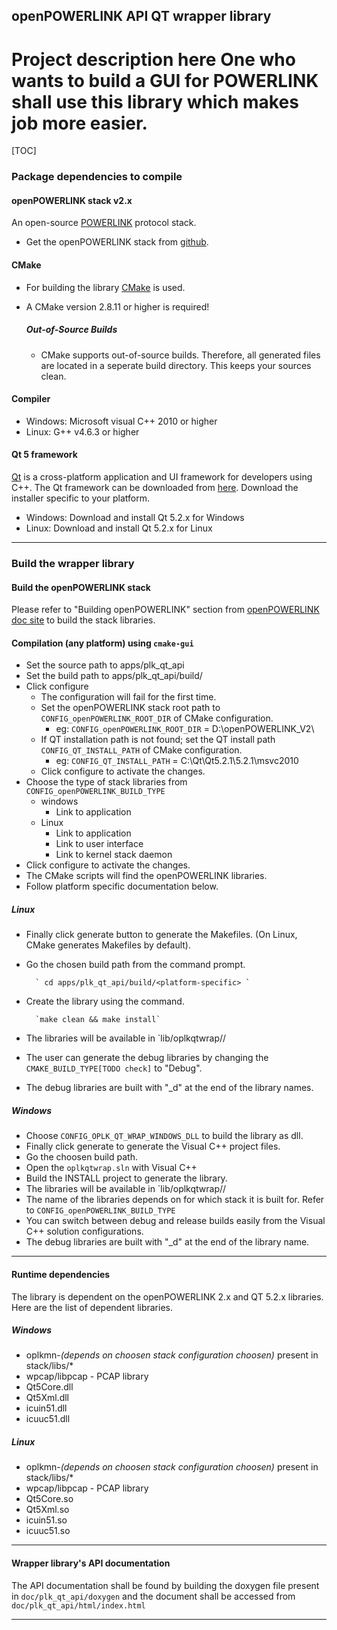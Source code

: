 ## openPOWERLINK API QT wrapper library

Project description here
One who wants to build a GUI for POWERLINK shall use this library which makes job more easier.
======================================

[TOC]


### Package dependencies to compile
#### openPOWERLINK stack v2.x
An open-source [POWERLINK][2] protocol stack.

* Get the openPOWERLINK stack from [github][7].


#### CMake
 * For building the library [CMake][5] is used. 
 * A CMake version 2.8.11 or higher is required!

	##### Out-of-Source Builds
	 * CMake supports out-of-source builds. Therefore, all generated files are 
	   located in a seperate build directory. This keeps your sources clean.

#### Compiler
 * Windows: Microsoft visual C++ 2010 or higher
 * Linux: G++ v4.6.3 or higher

#### Qt 5 framework
[Qt][3] is a cross-platform application and UI framework for developers using C++.
The Qt framework can be downloaded from [here][4]. Download the installer 
specific to your platform.

 * Windows: Download and install Qt 5.2.x for Windows
 * Linux: Download and install Qt 5.2.x for Linux

-------

### Build the wrapper library

#### Build the openPOWERLINK stack
Please refer to "Building openPOWERLINK" section from [openPOWERLINK doc site][6]
to build the stack libraries.

#### Compilation (any platform) using `cmake-gui`
 - Set the source path to apps/plk_qt_api
 - Set the build path to apps/plk_qt_api/build/<platform-specific>
 - Click configure
	- The configuration will fail for the first time. 
	- Set the openPOWERLINK stack root path to `CONFIG_openPOWERLINK_ROOT_DIR` of CMake configuration.
		- eg: `CONFIG_openPOWERLINK_ROOT_DIR` = D:\openPOWERLINK_V2\
	- If QT installation path is not found; set the QT install path `CONFIG_QT_INSTALL_PATH` of CMake configuration.
		- eg: `CONFIG_QT_INSTALL_PATH` = C:\Qt\Qt5.2.1\5.2.1\msvc2010
	- Click configure to activate the changes.
- Choose the type of stack libraries from `CONFIG_openPOWERLINK_BUILD_TYPE`
	- windows
		- Link to application
	- Linux
		- Link to application
		- Link to user interface
		- Link to kernel stack daemon
- Click configure to activate the changes.
- The CMake scripts will find the openPOWERLINK libraries.
- Follow platform specific documentation below.

##### Linux
- Finally click generate button to generate the Makefiles. 
  (On Linux, CMake generates Makefiles by default).
- Go the chosen build path from the command prompt.

		` cd apps/plk_qt_api/build/<platform-specific> `

- Create the library using the command.

		`make clean && make install`
- The libraries will be available in `lib/oplkqtwrap/<platform>/
- The user can generate the debug libraries by changing the 
  `CMAKE_BUILD_TYPE[TODO check]` to "Debug".
- The debug libraries are built with "_d" at the end of the library names.

##### Windows
- Choose `CONFIG_OPLK_QT_WRAP_WINDOWS_DLL` to build the library as dll.
- Finally click generate to generate the Visual C++ project files.
- Go the choosen build path.
- Open the `oplkqtwrap.sln` with Visual C++
- Build the INSTALL project to generate the library.
- The libraries will be available in `lib/oplkqtwrap/<platform>/
- The name of the libraries depends on for which stack it is built for.
  Refer to `CONFIG_openPOWERLINK_BUILD_TYPE`
- You can switch between debug and release builds easily from the Visual C++ 
  solution configurations.
- The debug libraries are built with "_d" at the end of the library name.

-------

#### Runtime dependencies
The library is dependent on the openPOWERLINK 2.x and QT 5.2.x libraries. 
Here are the list of dependent libraries.

##### Windows
 - oplkmn-*(depends on choosen stack configuration choosen)* present in stack/libs/*
 - wpcap/libpcap - PCAP library
 - Qt5Core.dll
 - Qt5Xml.dll
 - icuin51.dll
 - icuuc51.dll

##### Linux
 - oplkmn-*(depends on choosen stack configuration choosen)* present in stack/libs/*
 - wpcap/libpcap - PCAP library
 - Qt5Core.so
 - Qt5Xml.so
 - icuin51.so
 - icuuc51.so


-------

#### Wrapper library's API documentation

The API documentation shall be found by building the doxygen file present in
`doc/plk_qt_api/doxygen` and the document shall be accessed from `doc/plk_qt_api/html/index.html`



-------

[2]: http://sourceforge.net/projects/openpowerlink/
[3]: http://qt-project.org
[4]: http://download.qt-project.org/official_releases/qt/5.2
[5]: http://www.cmake.org
[6]: http://openpowerlink.sourceforge.net
[7]: https://github.com/Ramakrishnan45/openPOWERLINK_v2.0_QT